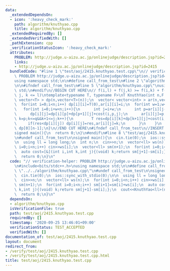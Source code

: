 ```yaml
---
data:
  _extendedDependsOn:
  - icon: ':heavy_check_mark:'
    path: algorithm/knuthyao.cpp
    title: algorithm/knuthyao.cpp
  _extendedRequiredBy: []
  _extendedVerifiedWith: []
  _pathExtension: cpp
  _verificationStatusIcon: ':heavy_check_mark:'
  attributes:
    PROBLEM: http://judge.u-aizu.ac.jp/onlinejudge/description.jsp?id=2415
    links:
    - http://judge.u-aizu.ac.jp/onlinejudge/description.jsp?id=2415
  bundledCode: "#line 1 \"test/aoj/2415.knuthyao.test.cpp\"\n// verification-helper:\
    \ PROBLEM http://judge.u-aizu.ac.jp/onlinejudge/description.jsp?id=2415\n\n#include<bits/stdc++.h>\n\
    using namespace std;\n\n#define call_from_test\n#line 2 \"algorithm/knuthyao.cpp\"\
    \n\n#ifndef call_from_test\n#line 5 \"algorithm/knuthyao.cpp\"\nusing namespace\
    \ std;\n#endif\n//BEGIN CUT HERE\n// f(i,l) + f(j,k) >= f(i,k) + f(j,l) (i <=\
    \ j, k <= l)\ntemplate<typename T, typename F>\nT KnuthYao(int n,F cost){\n  vector<\
    \ vector<T> > dp(n,vector<T>(n));\n  vector< vector<int> > ar(n,vector<int>(n));\n\
    \  for(int i=0;i<n;i++) dp[i][i]=T(0),ar[i][i]=i;\n  for(int w=1;w<n;w++){\n \
    \   for(int i=0;i+w<n;i++){\n      int j=i+w;\n      int p=ar[i][j-1],q=ar[i+1][j];\n\
    \      dp[i][j]=dp[i][p]+dp[p+1][j]+cost(i,p,j);\n      ar[i][j]=p;\n      for(int\
    \ k=p;k<=q&&k+1<=j;k++){\n        T res=dp[i][k]+dp[k+1][j]+cost(i,k,j);\n   \
    \     if(res<dp[i][j]) dp[i][j]=res,ar[i][j]=k;\n      }\n    }\n  }\n  return\
    \ dp[0][n-1];\n}\n//END CUT HERE\n#ifndef call_from_test\n//INSERT ABOVE HERE\n\
    signed main(){\n  return 0;\n}\n#endif\n#line 8 \"test/aoj/2415.knuthyao.test.cpp\"\
    \n#undef call_from_test\n\nsigned main(){\n  cin.tie(0);\n  ios::sync_with_stdio(0);\n\
    \n  using ll = long long;\n  int n;\n  cin>>n;\n  vector<ll> ws(n);\n  for(int\
    \ i=0;i<n;i++) cin>>ws[i];\n  vector<ll> sm(n+1);\n  for(int i=0;i<n;i++) sm[i+1]=sm[i]+ws[i];\n\
    \  auto cost=[&](int i,int k,int j){(void) k;return sm[j+1]-sm[i];};\n  cout<<KnuthYao<ll>(n,cost)<<endl;\n\
    \  return 0;\n}\n"
  code: "// verification-helper: PROBLEM http://judge.u-aizu.ac.jp/onlinejudge/description.jsp?id=2415\n\
    \n#include<bits/stdc++.h>\nusing namespace std;\n\n#define call_from_test\n#include\
    \ \"../../algorithm/knuthyao.cpp\"\n#undef call_from_test\n\nsigned main(){\n\
    \  cin.tie(0);\n  ios::sync_with_stdio(0);\n\n  using ll = long long;\n  int n;\n\
    \  cin>>n;\n  vector<ll> ws(n);\n  for(int i=0;i<n;i++) cin>>ws[i];\n  vector<ll>\
    \ sm(n+1);\n  for(int i=0;i<n;i++) sm[i+1]=sm[i]+ws[i];\n  auto cost=[&](int i,int\
    \ k,int j){(void) k;return sm[j+1]-sm[i];};\n  cout<<KnuthYao<ll>(n,cost)<<endl;\n\
    \  return 0;\n}\n"
  dependsOn:
  - algorithm/knuthyao.cpp
  isVerificationFile: true
  path: test/aoj/2415.knuthyao.test.cpp
  requiredBy: []
  timestamp: '2020-09-25 13:46:01+09:00'
  verificationStatus: TEST_ACCEPTED
  verifiedWith: []
documentation_of: test/aoj/2415.knuthyao.test.cpp
layout: document
redirect_from:
- /verify/test/aoj/2415.knuthyao.test.cpp
- /verify/test/aoj/2415.knuthyao.test.cpp.html
title: test/aoj/2415.knuthyao.test.cpp
---
```

